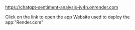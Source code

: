 https://chatgpt-sentiment-analysis-jv4n.onrender.com

Click on the link to open the app
Website used to deploy the app:"Render.com"    
